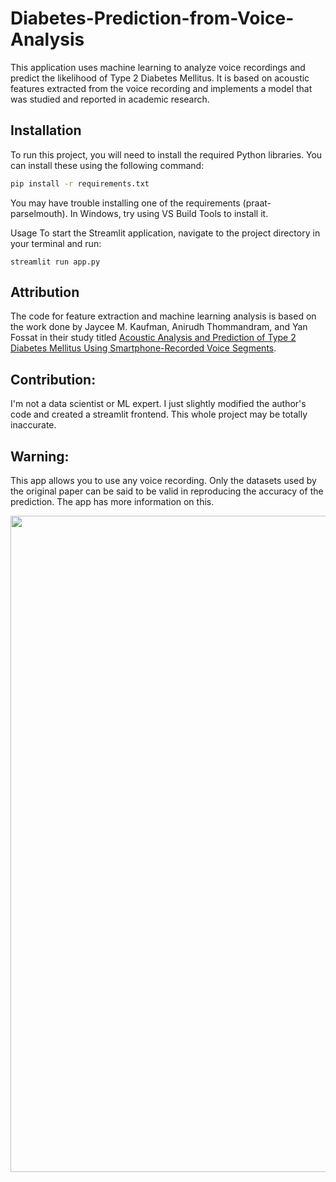 # Diabetes-Prediction-from-Voice-Analysis

This application uses machine learning to analyze voice recordings and predict the likelihood of Type 2 Diabetes Mellitus. It is based on acoustic features extracted from the voice recording and implements a model that was studied and reported in academic research.

## Installation
To run this project, you will need to install the required Python libraries. You can install these using the following command:

```bash
pip install -r requirements.txt
```

You may have trouble installing one of the requirements (praat-parselmouth). In Windows, try using VS Build Tools to install it.

Usage
To start the Streamlit application, navigate to the project directory in your terminal and run:
```
streamlit run app.py
```

## Attribution
The code for feature extraction and machine learning analysis is based on the work done by Jaycee M. Kaufman, Anirudh Thommandram, and Yan Fossat in their study titled [Acoustic Analysis and Prediction of Type 2 Diabetes Mellitus Using Smartphone-Recorded Voice Segments](https://www.mcpdigitalhealth.org/article/S2949-7612(23)00073-1/fulltext).

## Contribution:
I'm not a data scientist or ML expert. I just slightly modified the author's code and created a streamlit frontend. This whole project may be totally inaccurate.

## Warning:
This app allows you to use any voice recording. Only the datasets used by the original paper can be said to be valid in reproducing the accuracy of the prediction. The app has more information on this.

<img src="https://github.com/sm18lr88/Diabetes-Prediction-from-Voice-Analysis/assets/64564447/2008677a-b425-4a5b-8995-ca26e4a566c6e" width="1050">
